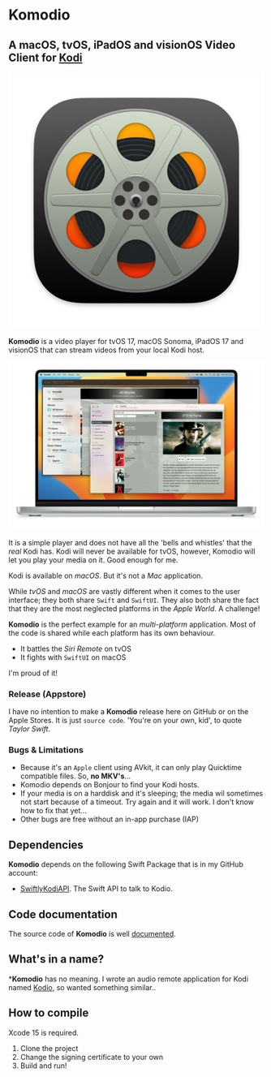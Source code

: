 #  Komodio

## A macOS, tvOS, iPadOS and visionOS Video Client for [Kodi](https://kodi.tv)

![Icon](https://github.com/Desbeers/Komodio/raw/main/Images/icon.png)

**Komodio** is a video player for tvOS 17, macOS Sonoma, iPadOS 17 and visionOS that can stream videos from your local Kodi host.

![Komodio](https://github.com/Desbeers/Komodio/raw/main/Images/screenshot-macOS.jpg)

It is a simple player and does not have all the 'bells and whistles' that the *real* Kodi has. Kodi will never be available for tvOS, however, Komodio will let you play your media on it. Good enough for me.

Kodi is available on *macOS*. But it's not a *Mac* application.

While *tvOS* and *macOS* are vastly different when it comes to the user interface; they both share `Swift` and `SwiftUI`. They also both share the fact that they are the most neglected platforms in the *Apple World*. A challenge!

**Komodio** is the perfect example for an *multi-platform* application. Most of the code is shared while each platform has its own behaviour.

- It battles the *Siri Remote* on tvOS
- It fights with `SwiftUI` on macOS

I'm proud of it!

### Release (Appstore)

I have no intention to make a **Komodio** release here on GitHub or on the Apple Stores. It is just `source code`. 'You're on your own, kid', to quote *Taylor Swift*.

### Bugs & Limitations

- Because it's an `Apple` client using AVkit, it can only play Quicktime compatible files. So, **no MKV's**...
- Komodio depends on Bonjour to find your Kodi hosts.
- If your media is on a harddisk and it's sleeping; the media wil sometimes not start because of a timeout. Try again and it will work. I don't know how to fix that yet...
- Other bugs are free without an in-app purchase (IAP)

## Dependencies

**Komodio** depends on the following Swift Package that is in my GitHub account:

- [SwiftlyKodiAPI](https://github.com/Desbeers/swiftlykodiapi). The Swift API to talk to Kodio.

## Code documentation

The source code of **Komodio** is well [documented](https://desbeers.github.io/Komodio/).

## What's in a name?

***Komodio** has no meaning. I wrote an audio remote application for Kodi named [Kodio](https://github.com/Desbeers/Kodio/), so wanted something similar..

## How to compile

Xcode 15 is required.

1. Clone the project
2. Change the signing certificate to your own
2. Build and run!
